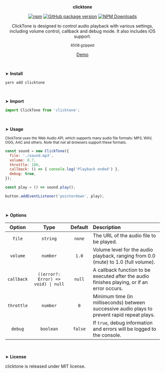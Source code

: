 <br>
<p align="center"><strong>clicktone</strong></p>

<div align="center">

[![npm](https://img.shields.io/npm/v/clicktone.svg?colorB=brightgreen)](https://www.npmjs.com/package/clicktone)
[![GitHub package version](https://img.shields.io/github/package-json/v/ux-ui-pro/clicktone.svg)](https://github.com/ux-ui-pro/clicktone)
[![NPM Downloads](https://img.shields.io/npm/dm/clicktone.svg?style=flat)](https://www.npmjs.org/package/clicktone)

</div>

<p align="center">ClickTone is designed to control audio playback with various settings, including volume control, callback and debug mode. It also includes iOS support.</p>
<p align="center"><sup>850B gzipped</sup></p>
<p align="center"><a href="https://codepen.io/ux-ui/pen/yLwbmMr">Demo</a></p>
<br>

&#10148; **Install**

```console
yarn add clicktone
```

<br>

&#10148; **Import**

```javascript
import ClickTone from 'clicktone';
```
<br>

&#10148; **Usage**

<sub>ClickTone uses the Web Audio API, which supports many audio file formats: MP3, WAV, OGG, AAC and others. Note that not all browsers support these formats.</sub>
```javascript
const sound = new ClickTone({
  file: './sound.mp3',
  volume: 0.7,
  throttle: 100,
  callback: () => { console.log('Playback ended') },
  debug: true,
});

const play = () => sound.play();

button.addEventListener('pointerdown', play);
```
<br>

&#10148; **Options**

|   Option   |                Type                 | Default  | Description                                                                                  |
|:----------:|:-----------------------------------:|:--------:|:---------------------------------------------------------------------------------------------|
|   `file`   |              `string`               |  `none`  | The URL of the audio file to be played.                                                      |
|  `volume`  |              `number`               |  `1.0`   | Volume level for the audio playback, ranging from 0.0 (mute) to 1.0 (full volume).           |
| `callback` | `((error?: Error) => void) \| null` |  `null`  | A callback function to be executed after the audio finishes playing, or if an error occurs.  |
| `throttle` |              `number`               |   `0`    | Minimum time (in milliseconds) between successive audio plays to prevent rapid repeat plays. |
|  `debug`   |              `boolean`              | `false`  | If `true`, debug information and errors will be logged to the console.                       |
<br>

&#10148; **License**

clicktone is released under MIT license.
